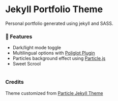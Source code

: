# Jekyll Portfolio Theme
Personal portfolio generated using jekyll and SASS. 

### 🔆 Features
- Dark/light mode toggle 
- Multilingual options with [Poliglot Plugin](https://github.com/untra/polyglot)
- Particles background effect using [Particle.js](https://vincentgarreau.com/particles.js/) 
- Sweet Scrool

#
### Credits
Theme customized from [Particle Jekyll Theme](https://github.com/nrandecker/particle)